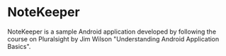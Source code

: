 # NoteKeeper

NoteKeeper is a sample Android application developed by following the course on Pluralsight by Jim Wilson "Understanding Android Application Basics".
